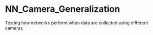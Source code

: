 # NN_Camera_Generalization
Testing how networks perform when data are collected using different cameras
